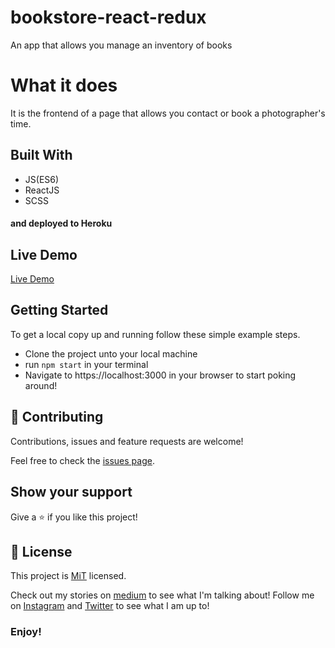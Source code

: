 # bookstore-react-redux
An app that allows you manage an inventory of books

# What it does
It is the frontend of a page that allows you contact or book a photographer's time.

## Built With
- JS(ES6)
- ReactJS
- SCSS
#### and deployed to Heroku

## Live Demo

[Live Demo](http://nerdcamp-io.herokuapp.com/)

## Getting Started

To get a local copy up and running follow these simple example steps.
- Clone the project unto your local machine
- run `npm start` in your terminal
- Navigate to https://localhost:3000 in your browser to start poking around!

## 🤝 Contributing

Contributions, issues and feature requests are welcome!

Feel free to check the [issues page](https://github.com/Oluwadamilareolusakin/bookstore-react-redux/issues).

## Show your support

Give a ⭐️ if you like this project!

## 📝 License

This project is [MiT](lic.url) licensed.


Check out my stories on [medium](https://medium.com/@oluwadamilareo_) to see what I'm talking about!
Follow me on [Instagram](https://instagram.com/oluwadamilare_olusakin) and [Twitter](https://twitter.com/oluwadamilareo_) to see what I am up to!
### Enjoy!
